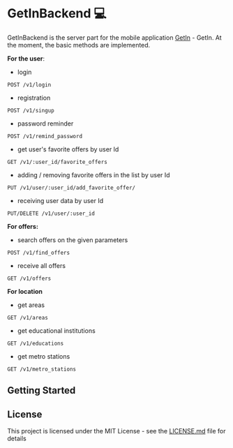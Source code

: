 # GetInBackend :computer:

GetInBackend is the server part for the mobile application [GetIn](https://github.com/TimurAsayonok/GetInMobileApp) - GetIn.
At the moment, the basic methods are implemented.

**For the user**:
* login
```
POST /v1/login
```
* registration
```
POST /v1/singup
```
* password reminder
```
POST /v1/remind_password
```
* get user's favorite offers by user Id
```
GET /v1/:user_id/favorite_offers
```
* adding / removing favorite offers in the list by user Id
```
PUT /v1/user/:user_id/add_favorite_offer/
```
* receiving user data by user Id
```
PUT/DELETE /v1/user/:user_id
```
**For offers:**
* search offers on the given parameters
```
POST /v1/find_offers
```
* receive all offers
```
GET /v1/offers
```
**For location**
* get areas
```
GET /v1/areas
```
* get educational institutions
```
GET /v1/educations
```
* get metro stations
```
GET /v1/metro_stations
```
## Getting Started

## License

This project is licensed under the MIT License - see the [LICENSE.md](LICENSE.md) file for details
